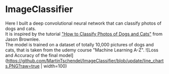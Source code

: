 # ImageClassifier

Here I built a deep convolutional neural network that can classify photos of dogs and cats.<br>
It is inspired by the tutorial ["How to Classify Photos of Dogs and Cats"](https://machinelearningmastery.com/how-to-develop-a-convolutional-neural-network-to-classify-photos-of-dogs-and-cats/#comment-597191) from Jason Brownlee.<br>
The model is trained on a dataset of totally 10,000 pictures of dogs and cats, that is taken from the udemy course "Machine Learning A-Z".
![Loss and Accuracy of the final model](https://github.com/MartinTschendel/ImageClassifier/blob/update/line_charts.PNG?raw=true | width=100)
